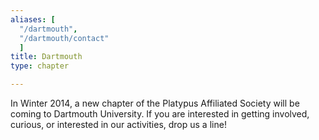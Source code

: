 ```yaml
---
aliases: [
  "/dartmouth",
  "/dartmouth/contact"
  ]
title: Dartmouth
type: chapter

---
```

In Winter 2014, a new chapter of the Platypus Affiliated Society will be coming to Dartmouth University. If you are interested in getting involved, curious, or interested in our activities, drop us a line!
